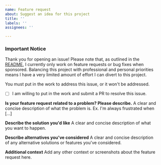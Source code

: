 ```yaml
---
name: Feature request
about: Suggest an idea for this project
title: ''
labels: ''
assignees: ''

---
```


### Important Notice

Thank you for opening an issue! Please note that, as outlined in the [README](https://github.com/OpenFeign/querydsl?tab=readme-ov-file#i-need-feature-x-or-bug-z-fixed), I currently only work on feature requests or bug fixes when sponsored. Balancing this project with professional and personal priorities means I have a very limited amount of effort I can divert to this project.

You must put in the work to address this issue, or it won't be addressed.

- [ ] I am willing to put in the work and submit a PR to resolve this issue.

**Is your feature request related to a problem? Please describe.**
A clear and concise description of what the problem is. Ex. I'm always frustrated when [...]

**Describe the solution you'd like**
A clear and concise description of what you want to happen.

**Describe alternatives you've considered**
A clear and concise description of any alternative solutions or features you've considered.

**Additional context**
Add any other context or screenshots about the feature request here.
